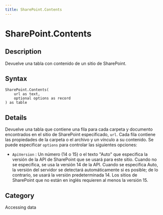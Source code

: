 ```yaml
---
title: SharePoint.Contents
---
```


# SharePoint.Contents


## Description

Devuelve una tabla con contenido de un sitio de SharePoint.


## Syntax

```powerquery
SharePoint.Contents(
    url as text,
    optional options as record
) as table
```


## Details

Devuelve una tabla que contiene una fila para cada carpeta y documento encontrados en el sitio de SharePoint especificado, <code>url</code>. Cada fila contiene las propiedades de la carpeta o el archivo y un vínculo a su contenido. Se puede especificar <code>options</code> para controlar las siguientes opciones:    <ul><li><code>ApiVersion</code> : Un n&#250;mero (14 o 15) o el texto &quot;Auto&quot; que especifica la versi&#243;n de la API de SharePoint que se usar&#225; para este sitio. Cuando no se especifica, se usa la versi&#243;n 14 de la API. Cuando se especifica Auto, la versi&#243;n del servidor se detectar&#225; autom&#225;ticamente si es posible; de lo contrario, se usar&#225; la versi&#243;n predeterminada 14. Los sitios de SharePoint que no est&#225;n en ingl&#233;s requieren al menos la versi&#243;n 15.</li></ul>    



## Category
Accessing data
